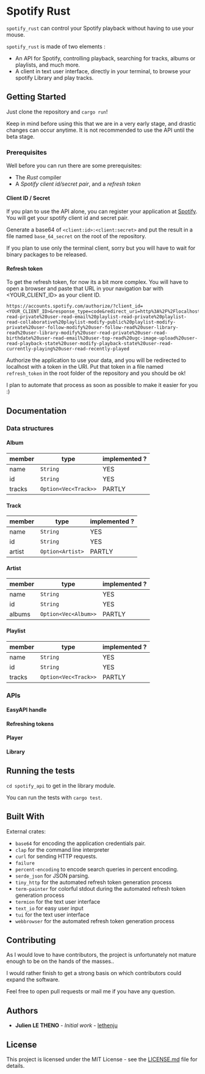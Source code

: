 # Spotify Rust

`spotify_rust` can control your Spotify playback without having to use your mouse.

`spotify_rust` is made of two elements :

- An API for Spotify, controlling playback, searching for tracks, albums or
  playlists, and much more.
- A client in text user interface, directly in your terminal, to browse your
  spotify Library and play tracks.

## Getting Started

Just clone the repository and `cargo run`!

Keep in mind before using this that we are in a very early stage, and drastic
changes can occur anytime. It is not recommended to use the API until the beta
stage.

### Prerequisites

Well before you can run there are some prerequisites:

- The _Rust_ compiler
- A _Spotify client id/secret pair_, and a _refresh token_

#### Client ID / Secret

If you plan to use the API alone, you can register your application at
[Spotify](https://developer.spotify.com/dashboard/login). You will get your
spotify client id and secret pair.

Generate a base64 of `<client:id>:<client:secret>` and put the result in a file
named `base_64_secret` on the root of the repository.

If you plan to use only the terminal client, sorry but you will have to wait for
binary packages to be released.

#### Refresh token

To get the refresh token, for now its a bit more complex. You will have to open
a browser and paste that URL in your navigation bar with <YOUR_CLIENT_ID> as
your client ID.

```
https://accounts.spotify.com/authorize/?client_id=<YOUR_CLIENT_ID>&response_type=code&redirect_uri=http%3A%2F%2Flocalhost%2Fcallback&scope=user-read-private%20user-read-email%20playlist-read-private%20playlist-read-collaborative%20playlist-modify-public%20playlist-modify-private%20user-follow-modify%20user-follow-read%20user-library-read%20user-library-modify%20user-read-private%20user-read-birthdate%20user-read-email%20user-top-read%20ugc-image-upload%20user-read-playback-state%20user-modify-playback-state%20user-read-currently-playing%20user-read-recently-played
```

Authorize the application to use your data, and you will be redirected to
localhost with a token in the URI. Put that token in a file named `refresh_token`
in the root folder of the repository and you should be ok!

I plan to automate that process as soon as possible to make it easier for you :)

## Documentation

### Data structures

#### Album

| member | type                 | implemented ? |
| ------ | -------------------- | ------------- |
| name   | `String`             | YES           |
| id     | `String`             | YES           |
| tracks | `Option<Vec<Track>>` | PARTLY        |

#### Track

| member | type             | implemented ? |
| ------ | ---------------- | ------------- |
| name   | `String`         | YES           |
| id     | `String`         | YES           |
| artist | `Option<Artist>` | PARTLY        |

#### Artist

| member | type                 | implemented ? |
| ------ | -------------------- | ------------- |
| name   | `String`             | YES           |
| id     | `String`             | YES           |
| albums | `Option<Vec<Album>>` | PARTLY        |

#### Playlist

| member | type                 | implemented ? |
| ------ | -------------------- | ------------- |
| name   | `String`             | YES           |
| id     | `String`             | YES           |
| tracks | `Option<Vec<Track>>` | PARTLY        |

### APIs

#### EasyAPI handle

#### Refreshing tokens

#### Player

#### Library

## Running the tests

`cd spotify_api` to get in the library module.

You can run the tests with `cargo test`.

## Built With

External crates:

- `base64` for encoding the application credentials pair.
- `clap` for the command line interpreter
- `curl` for sending HTTP requests.
- `failure`
- `percent-encoding` to encode search queries in percent encoding.
- `serde_json` for JSON parsing.
- `tiny_http` for the automated refresh token generation process
- `term-painter` for colorful stdout during the automated refresh token generation process
- `termion` for the text user interface
- `text_io` for easy user input 
- `tui` for the text user interface
- `webbrowser` for the automated refresh token generation process

## Contributing

As I would love to have contributors, the project is unfortunately not mature
enough to be on the hands of the masses..

I would rather finish to get a strong basis on which contributors could expand
the software.

Feel free to open pull requests or mail me if you have any question.

## Authors

- **Julien LE THENO** - _Initial work_ - [lethenju](https://github.com/lethenju)

## License

This project is licensed under the MIT License - see the
[LICENSE.md](LICENSE.md) file for details.
